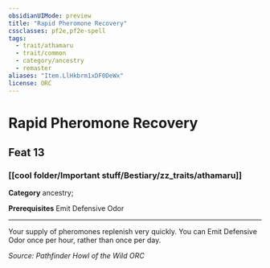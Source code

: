 ```yaml
---
obsidianUIMode: preview
title: "Rapid Pheromone Recovery"
cssclasses: pf2e,pf2e-spell
tags:
  - trait/athamaru
  - trait/common
  - category/ancestry
  - remaster
aliases: "Item.LlHkbrm1xDF0DeWx"
license: ORC
---
```

# Rapid Pheromone Recovery
## Feat 13
### [[cool folder/Important stuff/Bestiary/zz_traits/athamaru]]

**Category** ancestry; 



**Prerequisites** Emit Defensive Odor
* * *
Your supply of pheromones replenish very quickly. You can Emit Defensive Odor once per hour, rather than once per day.

*Source: Pathfinder Howl of the Wild*
*ORC*
